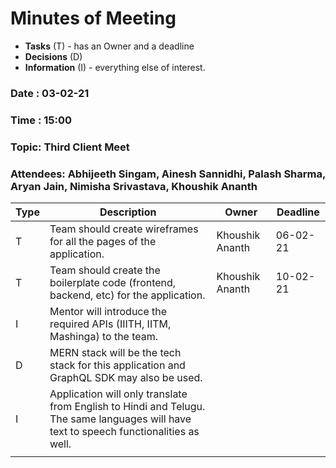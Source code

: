 # Minutes of Meeting

* **Tasks** (T) - has an Owner and a deadline
* **Decisions** (D)
* **Information** (I) - everything else of interest.

### Date : 03-02-21

### Time : 15:00

### Topic: Third Client Meet

### Attendees: Abhijeeth Singam, Ainesh Sannidhi, Palash Sharma, Aryan Jain, Nimisha Srivastava, Khoushik Ananth

| Type | Description                                                  | Owner           | Deadline |
| ---- | ------------------------------------------------------------ | --------------- | -------- |
| T    | Team should create wireframes for all the pages of the application. | Khoushik Ananth | 06-02-21 |
| T    | Team should create the boilerplate code (frontend, backend, etc) for the application. | Khoushik Ananth | 10-02-21 |
| I    | Mentor will introduce the required APIs (IIITH, IITM, Mashinga) to the team. |                 |          |
| D    | MERN stack will be the tech stack for this application and GraphQL SDK may also be used. |                 |          |
| I    | Application will only translate from English to Hindi and Telugu. The same languages will have text to speech functionalities as well. |                 |          |
|      |                                                              |                 |          |